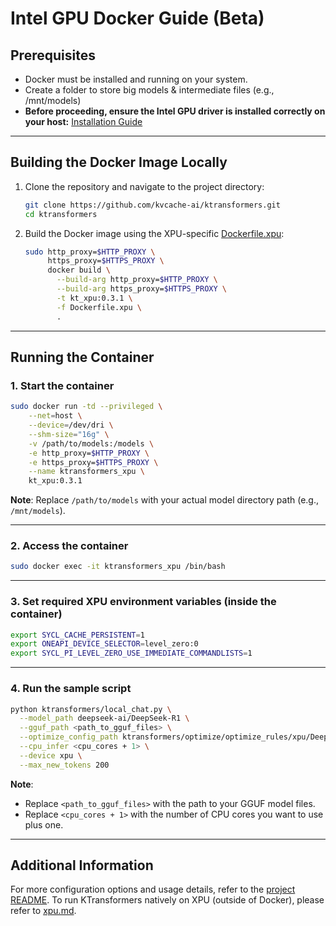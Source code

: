 # Intel GPU Docker Guide (Beta)

## Prerequisites

* Docker must be installed and running on your system.
* Create a folder to store big models & intermediate files (e.g., /mnt/models)
* **Before proceeding, ensure the Intel GPU driver is installed correctly on your host:** [Installation Guide](./xpu.md#1-install-intel-gpu-driver)

---

## Building the Docker Image Locally

1. Clone the repository and navigate to the project directory:

   ```bash
   git clone https://github.com/kvcache-ai/ktransformers.git
   cd ktransformers
   ```

2. Build the Docker image using the XPU-specific [Dockerfile.xpu](../../Dockerfile.xpu):

   ```bash
   sudo http_proxy=$HTTP_PROXY \
        https_proxy=$HTTPS_PROXY \
        docker build \
          --build-arg http_proxy=$HTTP_PROXY \
          --build-arg https_proxy=$HTTPS_PROXY \
          -t kt_xpu:0.3.1 \
          -f Dockerfile.xpu \
          .
   ```

---

## Running the Container

### 1. Start the container

```bash
sudo docker run -td --privileged \
    --net=host \
    --device=/dev/dri \
    --shm-size="16g" \
    -v /path/to/models:/models \
    -e http_proxy=$HTTP_PROXY \
    -e https_proxy=$HTTPS_PROXY \
    --name ktransformers_xpu \
    kt_xpu:0.3.1
```

**Note**: Replace `/path/to/models` with your actual model directory path (e.g., `/mnt/models`).

---

### 2. Access the container

```bash
sudo docker exec -it ktransformers_xpu /bin/bash
```

---

### 3. Set required XPU environment variables (inside the container)

```bash
export SYCL_CACHE_PERSISTENT=1
export ONEAPI_DEVICE_SELECTOR=level_zero:0
export SYCL_PI_LEVEL_ZERO_USE_IMMEDIATE_COMMANDLISTS=1
```

---

### 4. Run the sample script

```bash
python ktransformers/local_chat.py \
  --model_path deepseek-ai/DeepSeek-R1 \
  --gguf_path <path_to_gguf_files> \
  --optimize_config_path ktransformers/optimize/optimize_rules/xpu/DeepSeek-V3-Chat.yaml \
  --cpu_infer <cpu_cores + 1> \
  --device xpu \
  --max_new_tokens 200
```

**Note**:

* Replace `<path_to_gguf_files>` with the path to your GGUF model files.
* Replace `<cpu_cores + 1>` with the number of CPU cores you want to use plus one.

---

## Additional Information

For more configuration options and usage details, refer to the [project README](../../README.md). To run KTransformers natively on XPU (outside of Docker), please refer to [xpu.md](./xpu.md).
